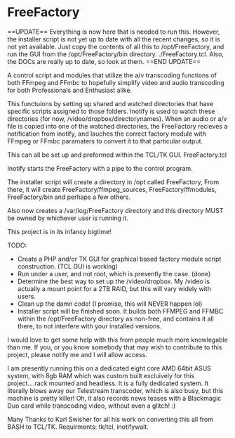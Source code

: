 FreeFactory
===========

==UPDATE==
Everything is now here that is needed to run this. However, the installer script is not yet up to date with all the recent changes, so it is not yet available. Just copy the contents of all this to /opt/FreeFactory, and run the GUI from the /opt/FreeFactory/bin directory. ./FreeFactory.tcl. Also, the DOCs are really up to date, so look at them.
==END UPDATE==

A control script and modules that utilize the a/v transcoding functions of both FFmpeg and FFmbc to hopefully simplify video and audio transcoding for both Professionals and Enthusiast alike.

This functuions by setting up shared and watched directories that have specific scripts assigned to those folders. Inotify is used to watch these directories (for now, /video/dropbox/directorynames). When an audio or a/v file is copied into one of the watched directories, the FreeFactory recieves a notification from inotify, and lauches the correct factory module with FFmpeg or FFmbc paramaters to convert it to that particular output.

This can all be set up and preformed within the TCL/TK GUI. FreeFactory.tcl

Inotify starts the FreeFactory with a pipe to the control program.

The installer script will create a directory in /opt called FreeFactory, From there, it will create FreeFactory/ffmpeg_sources, FreeFactory/ffmodules, FreeFactory/bin and perhaps a few others.

Also now creates a /var/log/FreeFactory directory and this directory MUST be owned by whichever user is running it.

This project is in its infancy bigtime!

TODO:
- Create a PHP and/or TK GUI for graphical based factory module script construction. (TCL GUI is working)
- Run under a user, and not root, which is presently the case. (done)
- Determine the best way to set up the /video/dropbox. My /video is actually a mount point for a 2TB RAID, but this will    vary widely with users.
- Clean up the damn code! (I promise, this will NEVER happen lol)
- Installer script will be finished soon. It builds both FFMPEG and FFMBC within the /opt/FreeFactory directory as        non-free, and contains it all there, to not interfere with your installed versions.

I would love to get some help with this from people much more knowlegable than me.   If you, or you know somebody that may wish to contribute to this project, please notify me and I will allow access.

I am presently running this on a dedicated eight core AMD 64bit ASUS system, with 8gb RAM which was custom built excluively for this project....rack mounted and headless. It is a fully dedicated system. It literally blows away our Telestream transcoder, which is also busy, but this machine is pretty killer! Oh, it also records news teases with a Blackmagic Duo card while transcoding video, without even a glitch! :)

Many Thanks to Karl Swisher for all his work on converting this all from BASH to TCL/TK.
Requirments: tk/tcl, inotifywait.








